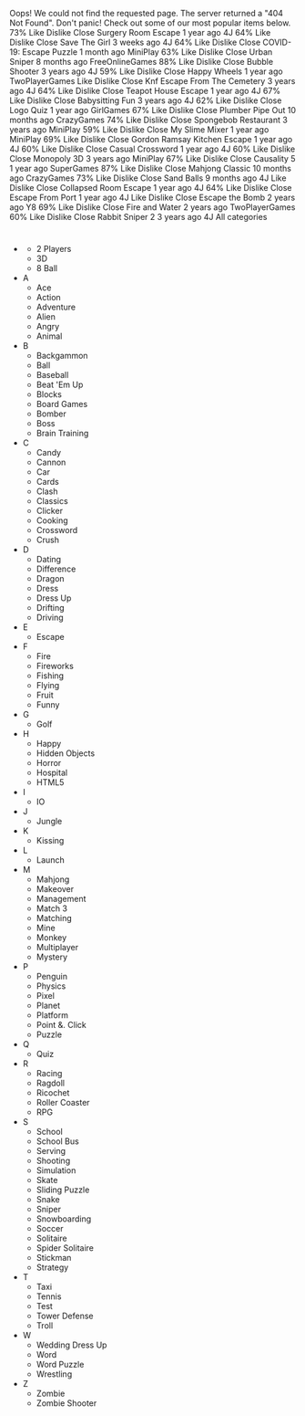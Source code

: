 Oops! We could not find the requested page. The server returned a "404 Not Found". Don't panic! Check out some of our most popular items below. 73% Like Dislike Close Surgery Room Escape 1 year ago 4J 64% Like Dislike Close Save The Girl 3 weeks ago 4J 64% Like Dislike Close COVID-19: Escape Puzzle 1 month ago MiniPlay 63% Like Dislike Close Urban Sniper 8 months ago FreeOnlineGames 88% Like Dislike Close Bubble Shooter 3 years ago 4J 59% Like Dislike Close Happy Wheels 1 year ago TwoPlayerGames Like Dislike Close Knf Escape From The Cemetery 3 years ago 4J 64% Like Dislike Close Teapot House Escape 1 year ago 4J 67% Like Dislike Close Babysitting Fun 3 years ago 4J 62% Like Dislike Close Logo Quiz 1 year ago GirlGames 67% Like Dislike Close Plumber Pipe Out 10 months ago CrazyGames 74% Like Dislike Close Spongebob Restaurant 3 years ago MiniPlay 59% Like Dislike Close My Slime Mixer 1 year ago MiniPlay 69% Like Dislike Close Gordon Ramsay Kitchen Escape 1 year ago 4J 60% Like Dislike Close Casual Crossword 1 year ago 4J 60% Like Dislike Close Monopoly 3D 3 years ago MiniPlay 67% Like Dislike Close Causality 5 1 year ago SuperGames 87% Like Dislike Close Mahjong Classic 10 months ago CrazyGames 73% Like Dislike Close Sand Balls 9 months ago 4J Like Dislike Close Collapsed Room Escape 1 year ago 4J 64% Like Dislike Close Escape From Port 1 year ago 4J Like Dislike Close Escape the Bomb 2 years ago Y8 69% Like Dislike Close Fire and Water 2 years ago TwoPlayerGames 60% Like Dislike Close Rabbit Sniper 2 3 years ago 4J All categories

*   #
    *   2 Players
    *   3D
    *   8 Ball
*   A
    *   Ace
    *   Action
    *   Adventure
    *   Alien
    *   Angry
    *   Animal
*   B
    *   Backgammon
    *   Ball
    *   Baseball
    *   Beat 'Em Up
    *   Blocks
    *   Board Games
    *   Bomber
    *   Boss
    *   Brain Training
*   C
    *   Candy
    *   Cannon
    *   Car
    *   Cards
    *   Clash
    *   Classics
    *   Clicker
    *   Cooking
    *   Crossword
    *   Crush
*   D
    *   Dating
    *   Difference
    *   Dragon
    *   Dress
    *   Dress Up
    *   Drifting
    *   Driving
*   E
    *   Escape
*   F
    *   Fire
    *   Fireworks
    *   Fishing
    *   Flying
    *   Fruit
    *   Funny
*   G
    *   Golf
*   H
    *   Happy
    *   Hidden Objects
    *   Horror
    *   Hospital
    *   HTML5
*   I
    *   IO
*   J
    *   Jungle
*   K
    *   Kissing
*   L
    *   Launch
*   M
    *   Mahjong
    *   Makeover
    *   Management
    *   Match 3
    *   Matching
    *   Mine
    *   Monkey
    *   Multiplayer
    *   Mystery
*   P
    *   Penguin
    *   Physics
    *   Pixel
    *   Planet
    *   Platform
    *   Point &. Click
    *   Puzzle
*   Q
    *   Quiz
*   R
    *   Racing
    *   Ragdoll
    *   Ricochet
    *   Roller Coaster
    *   RPG
*   S
    *   School
    *   School Bus
    *   Serving
    *   Shooting
    *   Simulation
    *   Skate
    *   Sliding Puzzle
    *   Snake
    *   Sniper
    *   Snowboarding
    *   Soccer
    *   Solitaire
    *   Spider Solitaire
    *   Stickman
    *   Strategy
*   T
    *   Taxi
    *   Tennis
    *   Test
    *   Tower Defense
    *   Troll
*   W
    *   Wedding Dress Up
    *   Word
    *   Word Puzzle
    *   Wrestling
*   Z
    *   Zombie
    *   Zombie Shooter